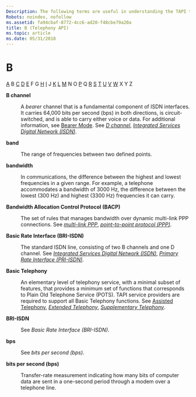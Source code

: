 ```yaml
---
Description: The following terms are useful in understanding the TAPI technology.
Robots: noindex, nofollow
ms.assetid: fa94cbaf-8772-4cc6-ad20-f48cbe79a20a
title: B (Telephony API)
ms.topic: article
ms.date: 05/31/2018
---
```


# B

[A](a-tapgloss.md) B [C](c-tapgloss.md) [D](d-tapgloss.md) [E](e-tapgloss.md) F G [H](h-tapgloss.md) [I](i-tapgloss.md) J [K](k-tapgloss.md) [L](l-tapgloss.md) [M](m-tapgloss.md) N O [P](p-tapgloss.md) Q [R](r-tapgloss.md) [S](s-tapgloss.md) [T](t-tapgloss.md) [U](u-tapgloss.md) [V](v-tapgloss.md) [W](w-tapgloss.md) X Y Z

<dl> <dt>

<span id="tapi2.b_channel_tapgloss"></span><span id="TAPI2.B_CHANNEL_TAPGLOSS"></span>**B channel**
</dt> <dd>

A *bearer* channel that is a fundamental component of ISDN interfaces. It carries 64,000 bits per second (bps) in both directions, is circuit-switched, and is able to carry either voice or data. For additional information, see [Bearer Mode](https://msdn.microsoft.com/en-us/library/ms726220(v=VS.85).aspx). See [*D channel*](d-tapgloss.md), [*Integrated Services Digital Network (ISDN)*](i-tapgloss.md).

</dd> <dt>

<span id="tapi2.band_tapgloss"></span><span id="TAPI2.BAND_TAPGLOSS"></span>**band**
</dt> <dd>

The range of frequencies between two defined points.

</dd> <dt>

<span id="tapi2.bandwidth_tapgloss"></span><span id="TAPI2.BANDWIDTH_TAPGLOSS"></span>**bandwidth**
</dt> <dd>

In communications, the difference between the highest and lowest frequencies in a given range. For example, a telephone accommodates a bandwidth of 3000 Hz, the difference between the lowest (300 Hz) and highest (3300 Hz) frequencies it can carry.

</dd> <dt>

<span id="tapi2.bandwidth_allocation_control_protocol_bacp__tapgloss"></span><span id="TAPI2.BANDWIDTH_ALLOCATION_CONTROL_PROTOCOL_BACP__TAPGLOSS"></span>**Bandwidth Allocation Control Protocol (BACP)**
</dt> <dd>

The set of rules that manages bandwidth over dynamic multi-link PPP connections. See [*multi-link PPP*](m-tapgloss.md), [*point-to-point protocol (PPP)*](p-tapgloss.md).

</dd> <dt>

<span id="tapi2.basic_rate_interface_bri_isdn__tapgloss"></span><span id="TAPI2.BASIC_RATE_INTERFACE_BRI_ISDN__TAPGLOSS"></span>**Basic Rate Interface (BRI-ISDN)**
</dt> <dd>

The standard ISDN line, consisting of two B channels and one D channel. See [*Integrated Services Digital Network (ISDN)*](i-tapgloss.md), [*Primary Rate Interface (PRI-ISDN)*](p-tapgloss.md).

</dd> <dt>

<span id="tapi2.basic_telephony_tapgloss"></span><span id="TAPI2.BASIC_TELEPHONY_TAPGLOSS"></span>**Basic Telephony**
</dt> <dd>

An elementary level of telephony service, with a minimal subset of features, that provides a minimum set of functions that corresponds to Plain Old Telephone Service (POTS). TAPI service providers are required to support all Basic Telephony functions. See [Assisted Telephony](https://msdn.microsoft.com/en-us/library/ms726209(v=VS.85).aspx), [*Extended Telephony*](e-tapgloss.md), [*Supplementary Telephony*](s-tapgloss.md).

</dd> <dt>

<span id="tapi2.bri_isdn_tapgloss"></span><span id="TAPI2.BRI_ISDN_TAPGLOSS"></span>**BRI-ISDN**
</dt> <dd>

See *Basic Rate Interface (BRI-ISDN)*.

</dd> <dt>

<span id="tapi2.bps_tapgloss"></span><span id="TAPI2.BPS_TAPGLOSS"></span>**bps**
</dt> <dd>

See *bits per second (bps)*.

</dd> <dt>

<span id="tapi2.bits_per_second_bps__tapgloss"></span><span id="TAPI2.BITS_PER_SECOND_BPS__TAPGLOSS"></span>**bits per second (bps)**
</dt> <dd>

Transfer-rate measurement indicating how many bits of computer data are sent in a one-second period through a modem over a telephone line.

</dd> </dl>

 

 




